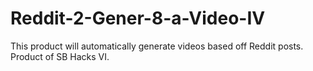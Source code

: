 # Reddit-2-Gener-8-a-Video-IV
This product will automatically generate videos based off Reddit posts.  Product of SB Hacks VI.
